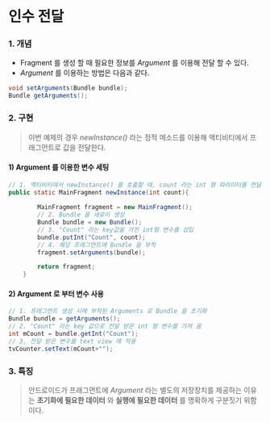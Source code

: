 # 인수 전달

### 1. 개념

- Fragment 를 생성 할 때 필요한 정보를 _Argument_ 를 이용해 전달 할 수 있다.
- _Argument_ 를 이용하는 방법은 다음과 같다.

```java
void setArguments(Bundle bundle);
Bundle getArguments();
```





### 2. 구현

> 이번 예제의 경우 _newInstance()_ 라는 정적 메소드를 이용해 액티비티에서 프래그먼트로 값을 전달한다.



#### 1) Argument 를 이용한 변수 세팅

```java
// 1. 액티비티에서 newInstance() 를 호출할 때, count 라는 int 형 파라미터를 전달한다.
public static MainFragment newInstance(int count){
		
        MainFragment fragment = new MainFragment();
		// 2. Bundle 을 새로이 생성
        Bundle bundle = new Bundle();
  		// 3. "Count" 라는 key값을 가진 int형 변수를 삽입
        bundle.putInt("Count", count);
		// 4. 해당 프래그먼트에 Bundle 을 부착
        fragment.setArguments(bundle);

        return fragment;
    }
```



#### 2) Argument 로 부터 변수 사용

```java
// 1. 프래그먼트 생성 시에 부착된 Arguments 로 Bundle 을 초기화
Bundle bundle = getArguments();
// 2. "Count" 라는 key 값으로 전달 받은 int 형 변수를 가져 옴
int mCount = bundle.getInt("Count");
// 3. 전달 받은 변수를 text view 에 적용
tvCounter.setText(mCount+"");
```





### 3. 특징

> 안드로이드가 프래그먼트에 _Argument_ 라는 별도의 저장장치를 제공하는 이유는 __초기화에 필요한 데이터__ 와 __실행에 필요한 데이터__ 를 명확하게 구분짓기 위함이다.

